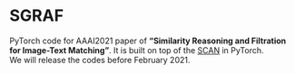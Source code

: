# SGRAF
PyTorch code for AAAI2021 paper of **“Similarity Reasoning and Filtration for Image-Text Matching”**. It is built on top of the [SCAN](https://github.com/kuanghuei/SCAN) in PyTorch.  
We will release the codes before February 2021.

